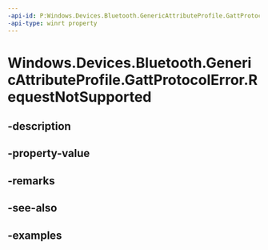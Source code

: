 ```yaml
---
-api-id: P:Windows.Devices.Bluetooth.GenericAttributeProfile.GattProtocolError.RequestNotSupported
-api-type: winrt property
---
```


<!-- Property syntax.
public byte RequestNotSupported { get; }
-->

# Windows.Devices.Bluetooth.GenericAttributeProfile.GattProtocolError.RequestNotSupported

## -description

## -property-value

## -remarks

## -see-also

## -examples

